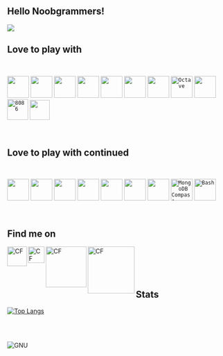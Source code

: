 ## Hello Noobgrammers! 

<img align="center" src="https://github.com/fahad69/fahad69/blob/master/Images/123.gif">

## Love to play with
<br />

<code><img height="50" src="https://raw.githubusercontent.com/isocpp/logos/master/cpp_logo.png"></code>
<code><img height="50" src="https://user-images.githubusercontent.com/29695545/43161921-2618b280-8f92-11e8-8738-74c0a03eadff.png"></code>
<code><img height="50" src="https://techbum.io/content/images/2020/05/java-logo-png-png-collections-at-sccprecat-java-logo-transparent-768_472.png"></code>
<code><img height="50" src="https://upload.wikimedia.org/wikipedia/commons/thumb/c/c3/Python-logo-notext.svg/600px-Python-logo-notext.svg.png"></code>
<code><img height="50" src="https://cdn4.iconfinder.com/data/icons/logos-and-brands/512/187_Js_logo_logos-512.png"></code>
<code><img height="50" src="https://nodejs.org/static/images/logo-hexagon-card.png"></code>
<code><img height="50" src="https://upload.wikimedia.org/wikipedia/commons/thumb/a/a7/React-icon.svg/1200px-React-icon.svg.png"></code>
<code><img height="50" title="Octave" src="https://upload.wikimedia.org/wikipedia/commons/thumb/6/6a/Gnu-octave-logo.svg/1024px-Gnu-octave-logo.svg.png"></code>
<code><img height="50" src="https://lh3.googleusercontent.com/orH9MATBX0Crk67nFiJjeeSXIalqdWM2RnnBnYd9d_8sDA_u5GN3uQtIAhxRwUpWDQ4"></code>
<code><img height="48" title="8086" src="https://cdn.worldvectorlogo.com/logos/mongodb.svg"></code>
<code><img height="46" src="https://git-scm.com/images/logos/downloads/Git-Logo-2Color.png"></code>

<br />

## Love to play with continued

<br />

<code><img height="50" src="https://upload.wikimedia.org/wikipedia/commons/thumb/9/9a/Visual_Studio_Code_1.35_icon.svg/1200px-Visual_Studio_Code_1.35_icon.svg.png"></code>
<code><img height="50" src="https://cdn.worldvectorlogo.com/logos/sublime-text.svg"></code>
<code><img height="50" src="https://upload.wikimedia.org/wikipedia/commons/thumb/3/34/Android_Studio_icon.svg/1200px-Android_Studio_icon.svg.png"></code>
<code><img height="50" src="https://cdn.worldvectorlogo.com/logos/clion-1.svg"></code>
<code><img height="50" src="https://upload.wikimedia.org/wikipedia/commons/thumb/d/d5/IntelliJ_IDEA_Logo.svg/1024px-IntelliJ_IDEA_Logo.svg.png"></code>
<code><img height="50" src="https://resources.jetbrains.com/storage/products/pycharm/img/meta/pycharm_logo_300x300.png"></code>
<code><img height="50" src="https://upload.wikimedia.org/wikipedia/commons/4/4b/Codeblocks_logo.png"></code>
<code><img height="50" title="MongoDB Compass" src="https://img.stackshare.io/service/8696/J3fzYcnz_400x400.png"></code>
<code><img height="50" title="Bash" src="https://nrg.wustl.edu/wp-content/uploads/icon-terminal.png"></code>

<br />

## Find me on

[<img align="left" alt="CF" width="45px" title="Codeforces" src="https://image.winudf.com/v2/image/Y29tLlNvZnRUZWNocy5Db2RlRm9yY2VzX2ljb25fMF9jOTA3NjNhMA/icon.png?w=170&fakeurl=1"/>][website2]
[<img align="left" alt="CF" width="38px" title="HackerRank" src="https://res-1.cloudinary.com/crunchbase-production/image/upload/c_lpad,h_170,w_170,f_auto,b_white,q_auto:eco/lqlkg85sw4sgmp2xvznh"/>][website3]
[<img align="left" alt="CF" width="94px" title="Toph" src="https://static.toph.co/assets/images/logo_120h.png?_=2a93d9440f2aa648a562ff784292da629068e415"/>][website4]
[<img align="left" alt="CF" width="108px" title="CodeChef" src="https://www.codechef.com/sites/all/themes/abessive/cc-logo.png"/>][website5]

<br />
<br />
<br />
<br />

## Stats
[![Top Langs](https://github-readme-stats.vercel.app/api/top-langs/?username=fahad69&hide=html,css&theme=algolia)](https://github.com/fahad69/github-readme-stats)

<br />
<br />

![GNU](https://github.com/fahad69/fahad69/blob/master/Images/why.jpg)

[website]: #
[website2]: "https://codeforces.com/profile/1605069"
[website3]: "https://www.hackerrank.com/fahad69?hr_r=1"
[website4]: "https://toph.co/u/fahad_69"
[website5]: "https://www.codechef.com/users/fahad69"

